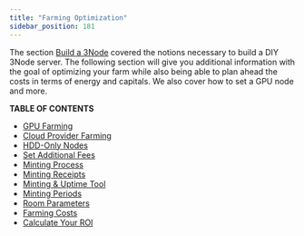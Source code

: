 ```yaml
---
title: "Farming Optimization"
sidebar_position: 181
---
```




The section [Build a 3Node](../3node_building/3node_building.md) covered the notions necessary to build a DIY 3Node server. The following section will give you additional information with the goal of optimizing your farm while also being able to plan ahead the costs in terms of energy and capitals. We also cover how to set a GPU node and more.

**TABLE OF CONTENTS**

- [GPU Farming](../3node_building/gpu_farming.md)
- [Cloud Provider Farming](./cloud_provider_farming.md)
- [HDD-Only Nodes](./hdd_only_nodes.md)
- [Set Additional Fees](./set_additional_fees.md)
- [Minting Process](./minting_process.md)
- [Minting Receipts](../3node_building/minting_receipts.md)
- [Minting & Uptime Tool](./minting_tool.md)
- [Minting Periods](./minting_periods.md)
- [Room Parameters](./farm_room_parameters.md)
- [Farming Costs](./farming_costs.md)
- [Calculate Your ROI](./calculate_roi.md)